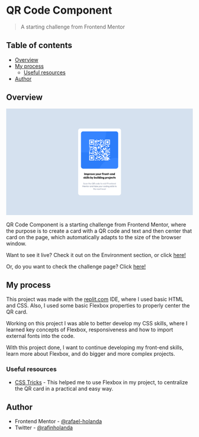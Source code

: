 # QR Code Component

> A starting challenge from Frontend Mentor

## Table of contents

- [Overview](#overview)
- [My process](#my-process)
	- [Useful resources](#useful-resources)
- [Author](#author)

## Overview

![](resources/screenshot.png)

QR Code Component is a starting challenge from Frontend Mentor, where the purpose is to
create a card with a QR code and text and then center that card on the page, which
automatically adapts to the size of the browser window.

Want to see it live? Check it out on the Environment section, or click [here!](https://rafael-holanda.github.io/qr_code_component/)

Or, do you want to check the challenge page? Click [here!](https://www.frontendmentor.io/challenges/qr-code-component-iux_sIO_H/hub/qr-code-component-PMrv_POh-n)

## My process

This project was made with the [replit.com](https://replit.com) IDE, where I used basic HTML and CSS. 
Also, I used some basic Flexbox properties to properly center the QR card.

Working on this project I was able to better develop my CSS skills, where I learned
key concepts of Flexbox, responsiveness and how to import external fonts into the code.

With this project done, I want to continue developing my front-end skills, learn more
about Flexbox, and do bigger and more complex projects.

### Useful resources

- [CSS Tricks](https://css-tricks.com/snippets/css/a-guide-to-flexbox/) - This helped me
to use Flexbox in my project, to centralize the QR card in a practical and easy way.

## Author

- Frontend Mentor - [@rafael-holanda](https://www.frontendmentor.io/profile/rafael-holanda)
- Twitter - [@rafinholanda](https://twitter.com/rafinholanda)
